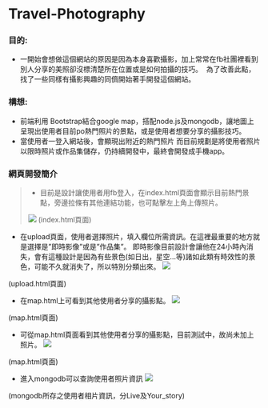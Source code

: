# Travel-Photography
### 目的:
* 一開始會想做這個網站的原因是因為本身喜歡攝影，加上常常在fb社團裡看到別人分享的美照卻沒標清楚所在位置或是如何拍攝的技巧。
  為了改善此點，找了一些同樣有攝影興趣的同儕開始著手開發這個網站。

### 構想:
* 前端利用 Bootstrap結合google map，搭配node.js及mongodb，讓地圖上呈現出使用者目前po熱門照片的景點，或是使用者想要分享的攝影技巧。
* 當使用者一登入網站後，會顯現出附近的熱門照片
 而目前規劃是將使用者照片以限時照片或作品集儲存，仍持續開發中，最終會開發成手機app。

### 網頁開發簡介
>* 目前是設計讓使用者用fb登入，在index.html頁面會顯示目前熱門景點，旁邊拉條有其他連結功能，也可點擊左上角上傳照片。
>
>![](https://i.imgur.com/lwRlxkv.png)
>(index.html頁面)

* 在upload頁面，使用者選擇照片，填入欄位所需資訊。在這裡最重要的地方就是選擇是”即時影像”或是”作品集”。
即時影像目前設計會讓他在24小時內消失，會有這種設計是因為有些景色(如日出，星空…等)諸如此類有時效性的景色，可能不久就消失了，所以特別分類出來。
![](https://i.imgur.com/MVSLwB8.png)

(upload.html頁面)

* 在map.html上可看到其他使用者分享的攝影點。
 ![](https://i.imgur.com/rF3zm6t.png)

(map.html頁面)

* 可從map.html頁面看到其他使用者分享的攝影點，目前測試中，故尚未加上照片。
![](https://i.imgur.com/qjxtVf8.png)

(map.html頁面)

* 進入mongodb可以查詢使用者照片資訊
![](https://i.imgur.com/yBTb1yr.png)
 
(mongodb所存之使用者相片資訊，分Live及Your_story)

